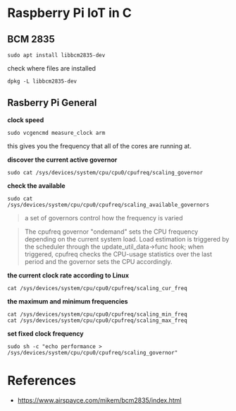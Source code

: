 # Raspberry Pi IoT in C

## BCM 2835

```shell
sudo apt install libbcm2835-dev
```

check where files are installed

```shell
dpkg -L libbcm2835-dev
```

## Rasberry Pi General

**clock speed**

```shell
sudo vcgencmd measure_clock arm
```

this gives you the frequency that all of the cores are running at.

**discover the current active governor**

```shell
sudo cat /sys/devices/system/cpu/cpu0/cpufreq/scaling_governor
```

**check the available**

```shell
sudo cat /sys/devices/system/cpu/cpu0/cpufreq/scaling_available_governors
```

> a set of governors control how the frequency is varied

> The cpufreq governor "ondemand" sets the CPU frequency depending on
> the current system load. Load estimation is triggered by the scheduler
> through the update_util_data->func hook; when triggered, cpufreq
> checks the CPU-usage statistics over the last period and the governor
> sets the CPU accordingly.

**the current clock rate according to Linux**

```shell
cat /sys/devices/system/cpu/cpu0/cpufreq/scaling_cur_freq
```

**the maximum and minimum frequencies**

```shell
cat /sys/devices/system/cpu/cpu0/cpufreq/scaling_min_freq
cat /sys/devices/system/cpu/cpu0/cpufreq/scaling_max_freq
```

**set fixed clock frequency**

```shell
sudo sh -c "echo performance > /sys/devices/system/cpu/cpu0/cpufreq/scaling_governor"
```

# References
- https://www.airspayce.com/mikem/bcm2835/index.html